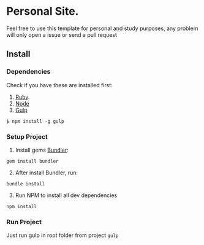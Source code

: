 # Personal Site.

Feel free to use this template for personal and study purposes, any problem will only open a issue or send a pull request

## Install

### Dependencies
Check if you have these are installed first:

1. [Ruby](https://www.ruby-lang.org/).
2. [Node](https://nodejs.org/en/)
3. [Gulp](http://gulpjs.com/)

`$ npm install -g gulp`

### Setup Project

1. Install gems [Bundler](http://bundler.io/):

`gem install bundler`

2. After install Bundler, run:

`bundle install`

3. Run NPM to install all dev dependencies

`npm install`

### Run Project

Just run gulp in root folder from project
`gulp`

